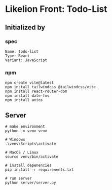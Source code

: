 # Likelion Front: Todo-List

## Initialized by

### **spec**

```
Name: todo-list
Type: React
Variant: JavaScript
```

### **npm**

```
npm create vite@latest
npm install tailwindcss @tailwindcss/vite
npm install react-router-dom
npm install date-fns
npm install axios
```

## Server

```
# make environment
python -m venv venv

# Windows
.\venv\Scripts\activate

# MacOS / Linux
source venv/bin/activate

# install depenencies
pip install -r requirements.txt

# run server
python server/server.py
```
